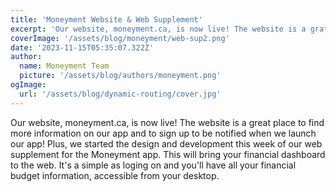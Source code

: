 ```yaml
---
title: 'Moneyment Website & Web Supplement'
excerpt: 'Our website, moneyment.ca, is now live! The website is a grat place to find more information on our app and to sign up...'
coverImage: '/assets/blog/moneyment/web-sup2.png'
date: '2023-11-15T05:35:07.322Z'
author:
  name: Moneyment Team
  picture: '/assets/blog/authors/moneyment.png'
ogImage:
  url: '/assets/blog/dynamic-routing/cover.jpg'
---
```

 Our website, moneyment.ca, is now live! The website is a great place to find more information on our app and to sign up to be notified when we launch our app! Plus, we started the design and development this week of our web supplement for the Moneyment app. This will bring your financial dashboard to the web. It's a simple as loging on and you'll have all your financial budget information, accessible from your desktop.